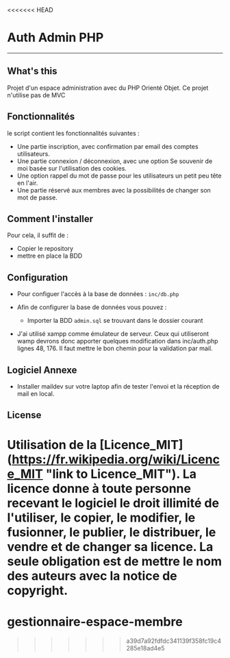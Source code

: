 <<<<<<< HEAD
# Auth Admin PHP
------------------------

## What's this
Projet d'un espace administration avec du PHP Orienté Objet.
Ce projet n'utilise pas de MVC

## Fonctionnalités
le script contient les fonctionnalités suivantes :
- Une partie inscription, avec confirmation par email des comptes utilisateurs.
- Une partie connexion / déconnexion, avec une option Se souvenir de moi basée sur l'utilisation des cookies.
- Une option rappel du mot de passe pour les utilisateurs un petit peu tête en l'air.
- Une partie réservé aux membres avec la possibilités de changer son mot de passe.

## Comment l'installer
Pour cela, il suffit de :
- Copier le repository
- mettre en place la BDD

## Configuration
- Pour configuer l'accès à la base de données : ```inc/db.php```
- Afin de configurer la base de données vous pouvez :
    - Importer la BDD ```admin.sql``` se trouvant dans le dossier courant

- J'ai utilisé xampp comme émulateur de serveur. Ceux qui utiliseront wamp devrons donc apporter quelques modification dans inc/auth.php lignes 48, 176. Il faut mettre le bon chemin pour la validation par mail. 


## Logiciel Annexe
- Installer maildev sur votre laptop afin de tester l'envoi et la réception de mail en local.



## License
Utilisation de la [Licence_MIT] (https://fr.wikipedia.org/wiki/Licence_MIT "link to Licence_MIT").
La licence donne à toute personne recevant le logiciel le droit illimité de l'utiliser, le copier, le modifier, le fusionner, le publier, le distribuer, le vendre et de changer sa licence. La seule obligation est de mettre le nom des auteurs avec la notice de copyright.
=======
# gestionnaire-espace-membre
>>>>>>> a39d7a92fdfdc341139f358fc19c4285e18ad4e5
